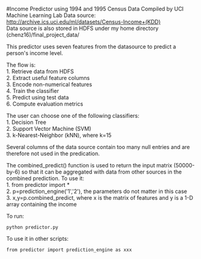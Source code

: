 #Income Predictor using 1994 and 1995 Census Data Compiled by UCI Machine Learning Lab
Data source: http://archive.ics.uci.edu/ml/datasets/Census-Income+(KDD) <br />
Data source is also stored in HDFS under my home directory (chenz16)/final_project_data/

This predictor uses seven features from the datasource to predict a person's income level.

The flow is:<br />
    1. Retrieve data from HDFS<br />
    2. Extract useful feature columns<br />
    3. Encode non-numerical features<br />
    4. Train the classifier<br />
    5. Predict using test data<br />
    6. Compute evaluation metrics<br />

The user can choose one of the following classifiers:<br />
    1. Decision Tree<br />
    2. Support Vector Machine (SVM)<br />
    3. k-Nearest-Neighbor (kNN), where k=15<br />

Several columns of the data source contain too many null entries and are therefore not used in the predication.<br />

The combined_predict() function is used to return the input matrix (50000-by-6) so that it can be aggregated with data from other sources in the combined prediction. To use it: <br />
	1. from predictor import * <br />
        2. p=prediction_engine('1','2'), the parameters do not matter in this case <br />
	3. x,y=p.combined_predict, where x is the matrix of features and y is a 1-D array containing the income

To run:
```
python predictor.py
```
To use it in other scripts:
```
from predictor import prediction_engine as xxx
```
